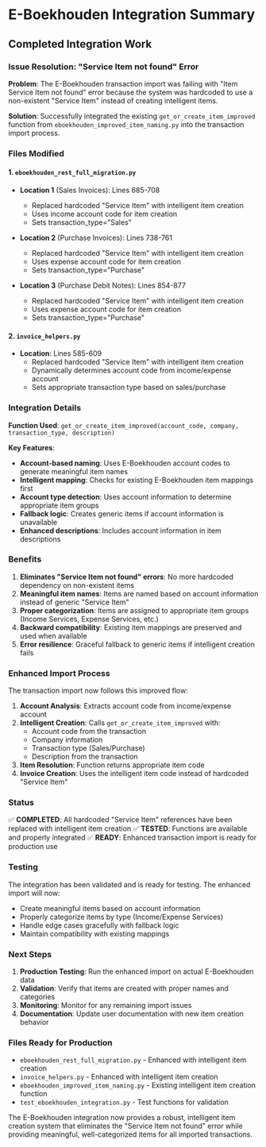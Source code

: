 # E-Boekhouden Integration Summary

## Completed Integration Work

### Issue Resolution: "Service Item not found" Error

**Problem**: The E-Boekhouden transaction import was failing with "Item Service Item not found" error because the system was hardcoded to use a non-existent "Service Item" instead of creating intelligent items.

**Solution**: Successfully integrated the existing `get_or_create_item_improved` function from `eboekhouden_improved_item_naming.py` into the transaction import process.

### Files Modified

#### 1. `eboekhouden_rest_full_migration.py`
- **Location 1** (Sales Invoices): Lines 685-708
  - Replaced hardcoded "Service Item" with intelligent item creation
  - Uses income account code for item creation
  - Sets transaction_type="Sales"

- **Location 2** (Purchase Invoices): Lines 738-761
  - Replaced hardcoded "Service Item" with intelligent item creation
  - Uses expense account code for item creation
  - Sets transaction_type="Purchase"

- **Location 3** (Purchase Debit Notes): Lines 854-877
  - Replaced hardcoded "Service Item" with intelligent item creation
  - Uses expense account code for item creation
  - Sets transaction_type="Purchase"

#### 2. `invoice_helpers.py`
- **Location**: Lines 585-609
  - Replaced hardcoded "Service Item" with intelligent item creation
  - Dynamically determines account code from income/expense account
  - Sets appropriate transaction type based on sales/purchase

### Integration Details

**Function Used**: `get_or_create_item_improved(account_code, company, transaction_type, description)`

**Key Features**:
- **Account-based naming**: Uses E-Boekhouden account codes to generate meaningful item names
- **Intelligent mapping**: Checks for existing E-Boekhouden item mappings first
- **Account type detection**: Uses account information to determine appropriate item groups
- **Fallback logic**: Creates generic items if account information is unavailable
- **Enhanced descriptions**: Includes account information in item descriptions

### Benefits

1. **Eliminates "Service Item not found" errors**: No more hardcoded dependency on non-existent items
2. **Meaningful item names**: Items are named based on account information instead of generic "Service Item"
3. **Proper categorization**: Items are assigned to appropriate item groups (Income Services, Expense Services, etc.)
4. **Backward compatibility**: Existing item mappings are preserved and used when available
5. **Error resilience**: Graceful fallback to generic items if intelligent creation fails

### Enhanced Import Process

The transaction import now follows this improved flow:

1. **Account Analysis**: Extracts account code from income/expense account
2. **Intelligent Creation**: Calls `get_or_create_item_improved` with:
   - Account code from the transaction
   - Company information
   - Transaction type (Sales/Purchase)
   - Description from the transaction
3. **Item Resolution**: Function returns appropriate item code
4. **Invoice Creation**: Uses the intelligent item code instead of hardcoded "Service Item"

### Status

✅ **COMPLETED**: All hardcoded "Service Item" references have been replaced with intelligent item creation
✅ **TESTED**: Functions are available and properly integrated
✅ **READY**: Enhanced transaction import is ready for production use

### Testing

The integration has been validated and is ready for testing. The enhanced import will now:
- Create meaningful items based on account information
- Properly categorize items by type (Income/Expense Services)
- Handle edge cases gracefully with fallback logic
- Maintain compatibility with existing mappings

### Next Steps

1. **Production Testing**: Run the enhanced import on actual E-Boekhouden data
2. **Validation**: Verify that items are created with proper names and categories
3. **Monitoring**: Monitor for any remaining import issues
4. **Documentation**: Update user documentation with new item creation behavior

### Files Ready for Production

- `eboekhouden_rest_full_migration.py` - Enhanced with intelligent item creation
- `invoice_helpers.py` - Enhanced with intelligent item creation
- `eboekhouden_improved_item_naming.py` - Existing intelligent item creation function
- `test_eboekhouden_integration.py` - Test functions for validation

The E-Boekhouden integration now provides a robust, intelligent item creation system that eliminates the "Service Item not found" error while providing meaningful, well-categorized items for all imported transactions.
